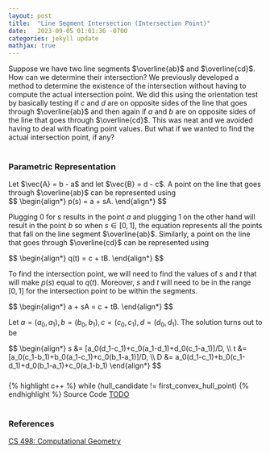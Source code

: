 ```yaml
---
layout: post
title:  "Line Segment Intersection (Intersection Point)"
date:   2023-09-05 01:01:36 -0700
categories: jekyll update
mathjax: true
---
```

Suppose we have two line segments $\overline{ab}$ and $\overline{cd}$. How can we determine their intersection? We previously developed a method to determine the existence of the intersection without having to compute the actual intersection point. We did this using the orientation test by basically testing if $c$ and $d$ are on opposite sides of the line that goes through  $\overline{ab}$ and then again if $a$ and $b$ are on opposite sides of the line that goes through $\overline{cd}$. This was neat and we avoided having to deal with floating point values. But what if we wanted to find the actual intersection point, if any?
<br>
<br>
<!------------------------------------------------------------------------------------>
<h3>Parametric Representation</h3>
Let $\vec{A} = b - a$ and let $\vec{B} = d - c$. A point on the line that goes through $\overline{ab}$ can be represented using 
<div>
$$
\begin{align*}
    p(s) = a + sA.
\end{align*}
$$
</div>

Plugging 0 for $s$ results in the point $a$ and plugging 1 on the other hand will result in the point $b$ so when $s \in [0,1]$, the equation represents all the points that fall on the line segment $\overline{ab}$. Similarly, a point on the line that goes through $\overline{cd}$ can be represented using
<div>
$$
\begin{align*}
    q(t) = c + tB.
\end{align*}
$$
</div>

To find the intersection point, we will need to find the values of $s$ and $t$ that will make $p(s)$ equal to $q(t)$. Moreover, $s$ and $t$ will need to be in the range $[0,1]$ for the intersection point to be within the segments.
<div>
$$
\begin{align*}
    a + sA = c + tB.
\end{align*}
$$
</div>

Let $a=(a_0,a_1), b=(b_0,b_1), c=(c_0,c_1), d=(d_0, d_1)$. The solution turns out to be
<div>
$$
\begin{align*}
    s &= [a_0(d_1-c_1)+c_0(a_1-d_1)+d_0(c_1-a_1)]/D, \\
    t &= [a_0(c_1-b_1)+b_0(a_1-c_1)+c_0(b_1-a_1)]/D, \\
    D &= a_0(d_1-c_1)+b_0(c_1-d_1)+d_0(b_1-a_1)+c_0(a_1-b_1)
\end{align*}
$$
</div>
<!------------------------------------------------------------------------------------>
<h3></h3>
{% highlight c++ %}
while (hull_candidate != first_convex_hull_point)
{% endhighlight %}
Source Code <a href="?">TODO</a>
<br>
<br>
<!------------------------------------------------------------------------------------>
<h3>References</h3>
<a href="https://jeffe.cs.illinois.edu/teaching/compgeom/schedule.html">CS 498: Computational Geometry</a>
<br>
<br>


